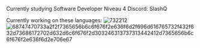 Currently studying Software Developer Niveau 4
Discord: SlashQ

Currently working on these languages:
![732212](https://github.com/TXBIASQ/TXBIASQ/assets/97033980/9ee1d5e7-34d7-465e-8a22-289b766d49a4) ![68747470733a2f2f7365656b6c6f676f2e636f6d2f696d616765732f432f632d73686172702d632d6c6f676f2d303246313737313442412d7365656b6c6f676f2e636f6d2e706e67](https://github.com/TXBIASQ/TXBIASQ/assets/97033980/17b96a94-ca92-4ff3-abb4-fbd25dd18ebf)

